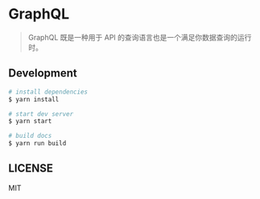 # GraphQL

> GraphQL 既是一种用于 API 的查询语言也是一个满足你数据查询的运行时。

## Development

```bash
# install dependencies
$ yarn install

# start dev server
$ yarn start

# build docs
$ yarn run build
```

## LICENSE

MIT

